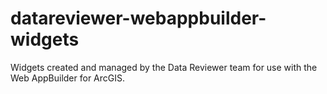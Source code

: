 # datareviewer-webappbuilder-widgets
Widgets created and managed by the Data Reviewer team for use with the Web AppBuilder for ArcGIS.
